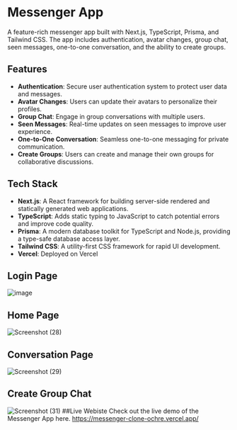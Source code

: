 # Messenger App

A feature-rich messenger app built with Next.js, TypeScript, Prisma, and Tailwind CSS. The app includes authentication, avatar changes, group chat, seen messages, one-to-one conversation, and the ability to create groups.

## Features

- **Authentication**: Secure user authentication system to protect user data and messages.
- **Avatar Changes**: Users can update their avatars to personalize their profiles.
- **Group Chat**: Engage in group conversations with multiple users.
- **Seen Messages**: Real-time updates on seen messages to improve user experience.
- **One-to-One Conversation**: Seamless one-to-one messaging for private communication.
- **Create Groups**: Users can create and manage their own groups for collaborative discussions.

## Tech Stack

- **Next.js**: A React framework for building server-side rendered and statically generated web applications.
- **TypeScript**: Adds static typing to JavaScript to catch potential errors and improve code quality.
- **Prisma**: A modern database toolkit for TypeScript and Node.js, providing a type-safe database access layer.
- **Tailwind CSS**: A utility-first CSS framework for rapid UI development.
- **Vercel**: Deployed on Vercel
## Login Page
![image](https://github.com/ShafiaAnsar/Messenger-nextjs/assets/92047387/2af8b5df-833c-4dfa-b0ce-231d80e08880)

## Home Page
![Screenshot (28)](https://github.com/ShafiaAnsar/Messenger-nextjs/assets/92047387/efadcc3f-1d6d-484e-9f94-8203173a281b)
## Conversation Page
![Screenshot (29)](https://github.com/ShafiaAnsar/Messenger-nextjs/assets/92047387/682fd74e-7a39-4240-87d1-7242449ce56c)
## Create Group Chat
![Screenshot (31)](https://github.com/ShafiaAnsar/Messenger-nextjs/assets/92047387/17727bfc-96f5-4279-ba97-57c59c3b28a5)
##Live Webiste 
Check out the live demo of the Messenger App here. https://messenger-clone-ochre.vercel.app/

